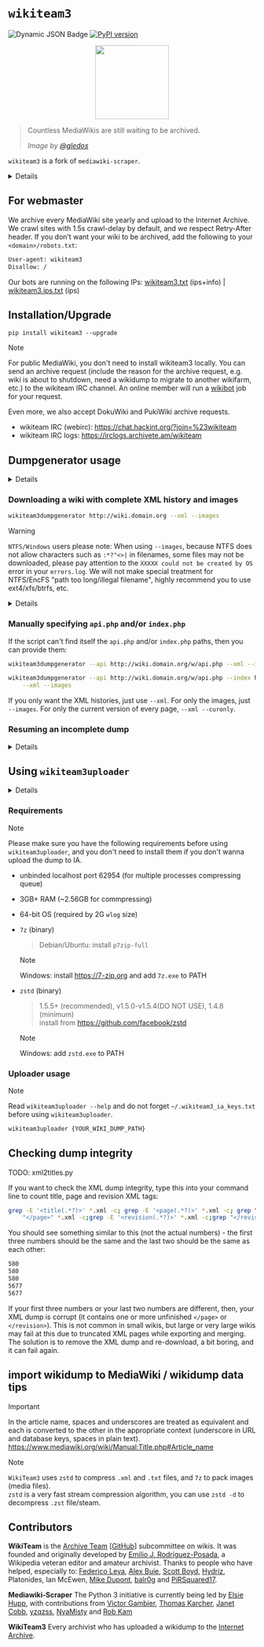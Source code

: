 # `wikiteam3`

![Dynamic JSON Badge](https://img.shields.io/badge/dynamic/json?url=https%3A%2F%2Farchive.org%2Fadvancedsearch.php%3Fq%3Dsubject%3Awikiteam3%26rows%3D1%26page%3D1%26output%3Djson&query=%24.response.numFound&label=WikiTeam3%20Dumps%40IA)
[![PyPI version](https://badge.fury.io/py/wikiteam3.svg)](https://badge.fury.io/py/wikiteam3)

<!-- !["MediaWikiArchive.png"](./MediaWikiArchive.png) -->
<div align=center><img width = "150" height ="150" src ="https://raw.githubusercontent.com/saveweb/wikiteam3/v4-main/MediaWikiArchive.png"/></div>

> Countless MediaWikis are still waiting to be archived.
>
> _Image by [@gledos](https://github.com/gledos/)_

`wikiteam3` is a fork of `mediawiki-scraper`.

<details>

## Why we fork mediawiki-scraper

Originally, mediawiki-scraper was named wikiteam3, but wikiteam upstream (py2 version) suggested that the name should be changed to avoid confusion with the original wikiteam.  
Half a year later, we didn't see any py3 porting progress in the original wikiteam, and mediawiki-scraper lacks "code" reviewers.  
So, we decided to break that suggestion, fork and named it back to wikiteam3, put the code here, and release it to pypi wildly.

Everything still under GPLv3 license.

</details>

## For webmaster

We archive every MediaWiki site yearly and upload to the Internet Archive.
We crawl sites with 1.5s crawl-delay by default, and we respect Retry-After header.
If you don’t want your wiki to be archived, add the following to your `<domain>/robots.txt`:

```robots.txt
User-agent: wikiteam3
Disallow: /
```

Our bots are running on the following IPs: [wikiteam3.txt](https://static.saveweb.org/bots_ips/wikiteam3.txt) (ips+info) | [wikiteam3.ips.txt](https://static.saveweb.org/bots_ips/wikiteam3.ips.txt) (ips)

## Installation/Upgrade

```shell
pip install wikiteam3 --upgrade
```

>[!NOTE]
> For public MediaWiki, you don't need to install wikiteam3 locally. You can send an archive request (include the reason for the archive request, e.g. wiki is about to shutdown, need a wikidump to migrate to another wikifarm, etc.) to the wikiteam IRC channel. An online member will run a [wikibot](https://wikibot.digitaldragon.dev/) job for your request.
>
> Even more, we also accept DokuWiki and PukiWiki archive requests.
> 
> - wikiteam IRC (webirc): <https://chat.hackint.org/?join=%23wikiteam>
> - wikiteam IRC logs: https://irclogs.archivete.am/wikiteam

## Dumpgenerator usage

<!-- DUMPER -->
<details>

```bash
usage: wikiteam3dumpgenerator [-h] [-v] [--cookies cookies.txt] [--delay 1.5]
                              [--retries 5] [--hard-retries 3] [--path PATH]
                              [--resume] [--force] [--user USER]
                              [--pass PASSWORD] [--http-user HTTP_USER]
                              [--http-pass HTTP_PASSWORD] [--insecure]
                              [--verbose] [--api_chunksize 50] [--api API]
                              [--index INDEX] [--index-check-threshold 0.80]
                              [--xml] [--curonly] [--xmlapiexport]
                              [--xmlrevisions] [--xmlrevisions_page]
                              [--redirects] [--namespaces 1,2,3]
                              [--exnamespaces 1,2,3] [--images]
                              [--bypass-cdn-image-compression]
                              [--image-timestamp-interval 2019-01-02T01:36:06Z/2023-08-12T10:36:06Z]
                              [--ia-wbm-booster {0,1,2,3}]
                              [--assert-max-pages 123]
                              [--assert-max-edits 123]
                              [--assert-max-images 123]
                              [--assert-max-images-bytes 123]
                              [--get-wiki-engine] [--failfast] [--upload]
                              [-g UPLOADER_ARGS]
                              [wiki]

options:
  -h, --help            show this help message and exit
  -v, --version         show program's version number and exit
  --cookies cookies.txt
                        path to a cookies.txt file
  --delay 1.5           adds a delay (in seconds) [NOTE: most HTTP servers
                        have a 5s HTTP/1.1 keep-alive timeout, you should
                        consider it if you wanna reuse the connection]
  --retries 5           Maximum number of retries for each request before
                        failing.
  --hard-retries 3      Maximum number of hard retries for each request before
                        failing. (for now, this only controls the hard retries
                        during images downloading)
  --path PATH           path to store wiki dump at
  --resume              resumes previous incomplete dump (requires --path)
  --force               download it even if Wikimedia site or a recent dump
                        exists in the Internet Archive
  --user USER           Username if MediaWiki authentication is required.
  --pass PASSWORD       Password if MediaWiki authentication is required.
  --http-user HTTP_USER
                        Username if HTTP authentication is required.
  --http-pass HTTP_PASSWORD
                        Password if HTTP authentication is required.
  --insecure            Disable SSL certificate verification
  --verbose
  --api_chunksize 50    Chunk size for MediaWiki API (arvlimit, ailimit, etc.)

  wiki                  URL to wiki (e.g. http://wiki.domain.org), auto
                        detects API and index.php
  --api API             URL to API (e.g. http://wiki.domain.org/w/api.php)
  --index INDEX         URL to index.php (e.g.
                        http://wiki.domain.org/w/index.php), (not supported
                        with --images on newer(?) MediaWiki without --api)
  --index-check-threshold 0.80
                        pass index.php check if result is greater than (>)
                        this value (default: 0.80)

Data to download:
  What info download from the wiki

  --xml                 Export XML dump using Special:Export (index.php).
                        (supported with --curonly)
  --curonly             store only the latest revision of pages
  --xmlapiexport        Export XML dump using API:revisions instead of
                        Special:Export, use this when Special:Export fails and
                        xmlrevisions not supported. (supported with --curonly)
  --xmlrevisions        Export all revisions from an API generator
                        (API:Allrevisions). MediaWiki 1.27+ only. (not
                        supported with --curonly)
  --xmlrevisions_page   [[! Development only !]] Export all revisions from an
                        API generator, but query page by page MediaWiki 1.27+
                        only. (default: --curonly)
  --redirects           Dump page redirects via API:Allredirects
  --namespaces 1,2,3    comma-separated value of namespaces to include (all by
                        default)
  --exnamespaces 1,2,3  [lack maintenance] comma-separated value of namespaces
                        to exclude
  --images              Generates an image dump

Image dump options:
  Options for image dump (--images)

  --bypass-cdn-image-compression
                        Bypass CDN image compression. (CloudFlare Polish,
                        etc.) [WARNING: This will increase CDN origin traffic,
                        and not effective for all HTTP Server/CDN, please
                        don't use this blindly.]
  --image-timestamp-interval 2019-01-02T01:36:06Z/2023-08-12T10:36:06Z
                        Only download images uploaded in the given time
                        interval. [format: ISO 8601 UTC interval] (only works
                        with api)
  --ia-wbm-booster {0,1,2,3}
                        Download images from Internet Archive Wayback Machine
                        if possible, reduce the bandwidth usage of the wiki.
                        [0: disabled (default), 1: use earliest snapshot, 2:
                        use latest snapshot, 3: the closest snapshot to the
                        image's upload time]

Assertions:
  What assertions to check before actually downloading, if any assertion
  fails, program will exit with exit code 45. [NOTE: This feature requires
  correct siteinfo API response from the wiki, and not working properly with
  some wikis. But it's useful for mass automated archiving, so you can
  schedule a re-run for HUGE wiki that may run out of your disk]

  --assert-max-pages 123
                        Maximum number of pages to download
  --assert-max-edits 123
                        Maximum number of edits to download
  --assert-max-images 123
                        Maximum number of images to download
  --assert-max-images-bytes 123
                        Maximum number of bytes to download for images [NOTE:
                        this assert happens after downloading images list]

Meta info:
  What meta info to retrieve from the wiki

  --get-wiki-engine     returns the wiki engine
  --failfast            [lack maintenance] Avoid resuming, discard failing
                        wikis quickly. Useful only for mass downloads.

wikiteam3uploader params:
  --upload              (run `wikiteam3uplaoder` for you) Upload wikidump to
                        Internet Archive after successfully dumped
  -g, --uploader-arg UPLOADER_ARGS
                        Arguments for uploader.

```
</details>

<!-- DUMPER -->

### Downloading a wiki with complete XML history and images

```bash
wikiteam3dumpgenerator http://wiki.domain.org --xml --images
```

>[!WARNING]
>
> `NTFS/Windows` users please note: When using `--images`, because NTFS does not allow characters such as `:*?"<>|` in filenames, some files may not be downloaded, please pay attention to the `XXXXX could not be created by OS` error in your `errors.log`.
> We will not make special treatment for NTFS/EncFS "path too long/illegal filename", highly recommend you to use ext4/xfs/btrfs, etc.
> <details>
> - Introducing the "illegal filename rename" mechanism will bring complexity. WikiTeam(python2) had this before, but it caused more problems, so it was removed in WikiTeam3.
> - It will cause confusion to the final user of wikidump (usually the Wiki site administrator).
> - NTFS is not suitable for large-scale image dump with millions of files in a single directory.(Windows background service will occasionally scan the whole disk, we think there should be no users using WIN/NTFS to do large-scale MediaWiki archive)
> - Using other file systems can solve all problems.
> </details>

### Manually specifying `api.php` and/or `index.php`

If the script can't find itself the `api.php` and/or `index.php` paths, then you can provide them:

```bash
wikiteam3dumpgenerator --api http://wiki.domain.org/w/api.php --xml --images
```

```bash
wikiteam3dumpgenerator --api http://wiki.domain.org/w/api.php --index http://wiki.domain.org/w/index.php \
    --xml --images
```

If you only want the XML histories, just use `--xml`. For only the images, just `--images`. For only the current version of every page, `--xml --curonly`.

### Resuming an incomplete dump

<details>

```bash
wikiteam3dumpgenerator \
    --api http://wiki.domain.org/w/api.php --xml --images --resume --path /path/to/incomplete-dump
```

In the above example, `--path` is only necessary if the download path (wikidump dir) is not the default.

>[!NOTE]
>
> en: When resuming an incomplete dump, the configuration in `config.json` will override the CLI parameters. (But not all CLI parameters will be ignored, check `config.json` for details)

`wikiteam3dumpgenerator` will also ask you if you want to resume if it finds an incomplete dump in the path where it is downloading.

</details>

## Using `wikiteam3uploader`

<!-- UPLOADER -->
<details>

```bash
usage:  Upload wikidump to the Internet Archive. [-h] [-kf KEYS_FILE]
                                                 [-c COLLECTION] [--dry-run]
                                                 [-u] [--bin-zstd BIN_ZSTD]
                                                 [--zstd-level {17,18,19,20,21,22}]
                                                 [--rezstd]
                                                 [--rezstd-endpoint URL]
                                                 [--bin-7z BIN_7Z]
                                                 [--parallel]
                                                 wikidump_dir

positional arguments:
  wikidump_dir

options:
  -h, --help            show this help message and exit
  -kf, --keys_file KEYS_FILE
                        Path to the IA S3 keys file. (first line: access key,
                        second line: secret key) [default:
                        ~/.wikiteam3_ia_keys.txt]
  -c, --collection COLLECTION
  --dry-run             Dry run, do not upload anything.
  -u, --update          Update existing item. [!! not implemented yet !!]
  --bin-zstd BIN_ZSTD   Path to zstd binary. [default: zstd]
  --zstd-level {17,18,19,20,21,22}
                        Zstd compression level. [default: 17] If you have a
                        lot of RAM, recommend to use max level (22).
  --rezstd              [server-side recompression] Upload pre-compressed zstd
                        files to rezstd server for recompression with best
                        settings (which may eat 10GB+ RAM), then download
                        back. (This feature saves your lowend machine, lol)
  --rezstd-endpoint URL
                        Rezstd server endpoint. [default: http://pool-
                        rezstd.saveweb.org/rezstd/] (source code:
                        https://github.com/yzqzss/rezstd)
  --bin-7z BIN_7Z       Path to 7z binary. [default: 7z]
  --parallel            Parallelize compression tasks

```
</details>

<!-- UPLOADER -->

### Requirements

> [!NOTE]
>
> Please make sure you have the following requirements before using `wikiteam3uploader`, and you don't need to install them if you don't wanna upload the dump to IA.

- unbinded localhost port 62954 (for multiple processes compressing queue)
- 3GB+ RAM (~2.56GB for commpressing)
- 64-bit OS (required by 2G `wlog` size)

- `7z` (binary)
    > Debian/Ubuntu: install `p7zip-full`  

    > [!NOTE]
    >
    > Windows: install <https://7-zip.org> and add `7z.exe` to PATH
- `zstd` (binary)
    > 1.5.5+ (recommended), v1.5.0-v1.5.4(DO NOT USE), 1.4.8 (minimum)  
    > install from <https://github.com/facebook/zstd>  

    > [!NOTE]
    >
    > Windows: add `zstd.exe` to PATH

### Uploader usage

> [!NOTE]
>
> Read `wikiteam3uploader --help` and do not forget `~/.wikiteam3_ia_keys.txt` before using `wikiteam3uploader`.

```bash
wikiteam3uploader {YOUR_WIKI_DUMP_PATH}
```

## Checking dump integrity

TODO: xml2titles.py

If you want to check the XML dump integrity, type this into your command line to count title, page and revision XML tags:

```bash
grep -E '<title(.*?)>' *.xml -c; grep -E '<page(.*?)>' *.xml -c; grep \
    "</page>" *.xml -c;grep -E '<revision(.*?)>' *.xml -c;grep "</revision>" *.xml -c
```

You should see something similar to this (not the actual numbers) - the first three numbers should be the same and the last two should be the same as each other:

```bash
580
580
580
5677
5677
```

If your first three numbers or your last two numbers are different, then, your XML dump is corrupt (it contains one or more unfinished ```</page>``` or ```</revision>```). This is not common in small wikis, but large or very large wikis may fail at this due to truncated XML pages while exporting and merging. The solution is to remove the XML dump and re-download, a bit boring, and it can fail again.

## import wikidump to MediaWiki / wikidump data tips

> [!IMPORTANT]
>
> In the article name, spaces and underscores are treated as equivalent and each is converted to the other in the appropriate context (underscore in URL and database keys, spaces in plain text). <https://www.mediawiki.org/wiki/Manual:Title.php#Article_name>

> [!NOTE]
>
> `WikiTeam3` uses `zstd` to compress `.xml` and `.txt` files, and `7z` to pack images (media files).  
> `zstd` is a very fast stream compression algorithm, you can use `zstd -d` to decompress `.zst` file/steam.

## Contributors

**WikiTeam** is the [Archive Team](http://www.archiveteam.org) [[GitHub](https://github.com/ArchiveTeam)] subcommittee on wikis.
It was founded and originally developed by [Emilio J. Rodríguez-Posada](https://github.com/emijrp), a Wikipedia veteran editor and amateur archivist. Thanks to people who have helped, especially to: [Federico Leva](https://github.com/nemobis), [Alex Buie](https://github.com/ab2525), [Scott Boyd](http://www.sdboyd56.com), [Hydriz](https://github.com/Hydriz), Platonides, Ian McEwen, [Mike Dupont](https://github.com/h4ck3rm1k3), [balr0g](https://github.com/balr0g) and [PiRSquared17](https://github.com/PiRSquared17).

**Mediawiki-Scraper** The Python 3 initiative is currently being led by [Elsie Hupp](https://github.com/elsiehupp), with contributions from [Victor Gambier](https://github.com/vgambier), [Thomas Karcher](https://github.com/t-karcher), [Janet Cobb](https://github.com/randomnetcat), [yzqzss](https://github.com/yzqzss), [NyaMisty](https://github.com/NyaMisty) and [Rob Kam](https://github.com/robkam)

**WikiTeam3** Every archivist who has uploaded a wikidump to the [Internet Archive](https://archive.org/search?query=subject%3Awikiteam3).
